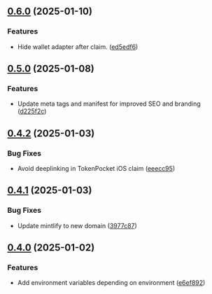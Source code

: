 ## [0.6.0](https://github.com/PassEntry/POW-Cards-Frontend/compare/v0.5.0...v0.6.0) (2025-01-10)


### Features

* Hide wallet adapter after claim. ([ed5edf6](https://github.com/PassEntry/POW-Cards-Frontend/commit/ed5edf6b4d4e94ff4b057e6097cad855c1746a32))

## [0.5.0](https://github.com/PassEntry/POW-Cards-Frontend/compare/v0.4.2...v0.5.0) (2025-01-08)


### Features

* Update meta tags and manifest for improved SEO and branding ([d225f2c](https://github.com/PassEntry/POW-Cards-Frontend/commit/d225f2c9757608fed67c1acf72162b2b1525858d))

## [0.4.2](https://github.com/PassEntry/POW-Cards-Frontend/compare/v0.4.1...v0.4.2) (2025-01-03)


### Bug Fixes

* Avoid deeplinking in TokenPocket iOS claim ([eeecc95](https://github.com/PassEntry/POW-Cards-Frontend/commit/eeecc95893f024ae69b6ad8d6a92010ee3400bb5))

## [0.4.1](https://github.com/PassEntry/POW-Cards-Frontend/compare/v0.4.0...v0.4.1) (2025-01-03)


### Bug Fixes

* Update mintlify to new domain ([3977c87](https://github.com/PassEntry/POW-Cards-Frontend/commit/3977c87ec81e6f1c0c1b52096dba0a525545cfae))

## [0.4.0](https://github.com/PassEntry/POW-Cards-Frontend/compare/v0.3.0...v0.4.0) (2025-01-02)


### Features

* Add environment variables depending on environment ([e6ef892](https://github.com/PassEntry/POW-Cards-Frontend/commit/e6ef892f3f4c0d9f659edef9e641129b8cccb159))

